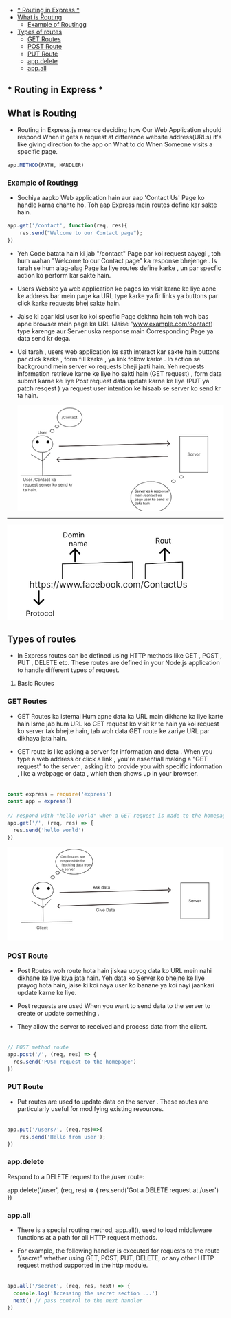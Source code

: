 
<!-- TOC -->

- [* Routing in Express *](#-routing-in-express-)
- [What is Routing](#what-is-routing)
    - [Example of Routingg](#example-of-routingg)
- [Types of routes](#types-of-routes)
    - [GET Routes](#get-routes)
    - [POST Route](#post-route)
    - [PUT Route](#put-route)
    - [app.delete](#appdelete)
    - [app.all](#appall)

<!-- /TOC -->

## * Routing in Express *

##  What is Routing

- Routing in Express.js meance deciding how Our Web Application  should respond When it gets a request at difference website address(URLs) it's like giving direction to the app on What to do When Someone visits a specific page.

```javascript
app.METHOD(PATH, HANDLER)
```
### Example of Routingg 

- Sochiya aapko Web application hain aur aap 'Contact Us' Page ko handle karna chahte  ho. Toh aap Express mein routes define kar sakte hain. 


```JavaScript
app.get('/contact', function(req, res){
    res.send("Welcome to our Contact page");
})

```

- Yeh Code batata hain ki jab "/contact" Page par koi request aayegi , toh hum wahan "Welcome to our  Contact page" ka response bhejenge . Is tarah se hum alag-alag Page ke liye routes define karke , un par specfic action ko perform kar sakte hain.  

- Users Website ya web application ke pages ko visit karne ke liye apne ke address bar mein page ka URL type karke ya fir links ya buttons par click karke requests bhej sakte hain.

- Jaise ki agar kisi user ko koi specfic Page dekhna hain toh woh bas apne browser mein page ka URL (Jaise "www.example.com/contact) type karenge aur Server uska response main Corresponding Page ya data send kr dega.

- Usi tarah , users web application ke sath interact kar sakte hain buttons par click karke , form fill karke , ya link follow karke . In action se background mein server ko requests bheji jaati hain. Yeh requests information retrieve karne ke liye ho sakti hain (GET request) , form data submit karne ke liye Post request data update karne ke liye (PUT ya patch resqest ) ya request user intention ke hisaab se server ko send kr ta hain.
  
  <img src="../Image/client_server.png" alt="" srcset="">
<hr/>
 <img src="../Image/URL.png" alt="" srcset="">

##  Types of routes

 - In Express routes can be defined using HTTP methods like GET , POST , PUT , DELETE etc. These routes are defined in your Node.js application to handle different types of request.

1. Basic Routes

### GET Routes

- GET Routes ka istemal Hum apne data ka URL main dikhane ka liye karte hain Isme jab hum URL ko GET request ko visit kr te hain ya koi request ko server tak bhejte hain, tab woh data GET route ke zariye URL par dikhaya jata hain.
  
- GET route is like asking a server for information and deta . When you type a web address or click a link , you're essentiall making a "GET request" to the server , asking it to provide you with specific information , like a webpage or data , which then shows up in your browser.


```JAVASCRIPT

const express = require('express')
const app = express()

// respond with "hello world" when a GET request is made to the homepage
app.get('/', (req, res) => {
  res.send('hello world')
})


```

 <img src="../Image/GET.png" alt="" srcset="">


### POST Route

- Post Routes woh route hota hain jiskaa upyog data ko URL mein nahi dikhane ke liye kiya jata hain. Yeh data ko Server ko bhejne ke liye prayog hota hain, jaise ki koi naya user ko banane ya koi nayi jaankari update karne ke liye.

- Post requests are used When you want to send data to the server to create or update something .
- They allow the server to received and process data from the client.

````JavaScript

// POST method route
app.post('/', (req, res) => {
  res.send('POST request to the homepage')
})
````

### PUT Route

- Put routes are used to update data on the server . These routes are particularly useful for modifying existing resources.


````JavaScript

app.put('/users/', (req,res)=>{
    res.send('Hello from user');
})
````

### app.delete

Respond to a DELETE request to the /user route:

app.delete('/user', (req, res) => {
  res.send('Got a DELETE request at /user')
})

### app.all

- There is a special routing method, app.all(), used to load middleware functions at a path for all HTTP request methods. 

- For example, the following handler is executed for requests to the route “/secret” whether using GET, POST, PUT, DELETE, or any other HTTP request method supported in the http module.

```javascript

app.all('/secret', (req, res, next) => {
  console.log('Accessing the secret section ...')
  next() // pass control to the next handler
})


```





<!-- miidleWare folder main dalna hoga esko -->
<!-- 

### USE Route

- `app.use` is a method in Express.js that is used to mount middleware functions on the application's request processing pipeline. It adds middleware functions to the middleware stack, which are executed sequentially for every incoming request.


```javascript


const express = require('express');
const app = express();

// Middleware function
const myMiddleware = (req, res, next) => {
  console.log('This is middleware!');
  next(); // Move to the next middleware or route handler
};

// Adding middleware globally
app.use(myMiddleware);

// Route handler
app.get('/', (req, res) => {
  res.send('Hello World!');
});

app.listen(3000, () => {
  console.log('Server is running on port 3000');
});




``` -->